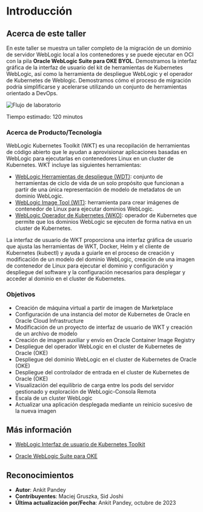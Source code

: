 # Introducción

## Acerca de este taller

En este taller se muestra un taller completo de la migración de un dominio de servidor WebLogic local a los contenedores y se puede ejecutar en OCI con la pila **Oracle WebLogic Suite para OKE BYOL**. Demostramos la interfaz gráfica de la interfaz de usuario del kit de herramientas de Kubernetes WebLogic, así como la herramienta de despliegue WebLogic y el operador de Kubernetes de Weblogic. Demostramos cómo el proceso de migración podría simplificarse y acelerarse utilizando un conjunto de herramientas orientado a DevOps.

![Flujo de laboratorio](images/lab-flow.png)

Tiempo estimado: 120 minutos

### Acerca de Producto/Tecnología

WebLogic Kubernetes Toolkit (WKT) es una recopilación de herramientas de código abierto que le ayudan a aprovisionar aplicaciones basadas en WebLogic para ejecutarlas en contenedores Linux en un cluster de Kubernetes. WKT incluye las siguientes herramientas:  

*   [WebLogic Herramientas de despliegue (WDT)](https://github.com/oracle/weblogic-deploy-tooling): conjunto de herramientas de ciclo de vida de un solo propósito que funcionan a partir de una única representación de modelo de metadatos de un dominio WebLogic.
*   [WebLogic Image Tool (WIT)](https://github.com/oracle/weblogic-image-tool): herramienta para crear imágenes de contenedor de Linux para ejecutar dominios WebLogic.
*   [WebLogic Operador de Kubernetes (WKO)](https://github.com/oracle/weblogic-kubernetes-operator): operador de Kubernetes que permite que los dominios WebLogic se ejecuten de forma nativa en un cluster de Kubernetes.

La interfaz de usuario de WKT proporciona una interfaz gráfica de usuario que ajusta las herramientas de WKT, Docker, Helm y el cliente de Kubernetes (kubectl) y ayuda a guiarle en el proceso de creación y modificación de un modelo del dominio WebLogic, creación de una imagen de contenedor de Linux para ejecutar el dominio y configuración y despliegue del software y la configuración necesarios para desplegar y acceder al dominio en el cluster de Kubernetes.

### Objetivos

*   Creación de máquina virtual a partir de imagen de Marketplace
*   Configuración de una instancia del motor de Kubernetes de Oracle en Oracle Cloud Infrastructure
*   Modificación de un proyecto de interfaz de usuario de WKT y creación de un archivo de modelo
*   Creación de imagen auxiliar y envío en Oracle Container Image Registry
*   Despliegue del operador WebLogic en el cluster de Kubernetes de Oracle (OKE)
*   Despliegue del dominio WebLogic en el cluster de Kubernetes de Oracle (OKE)
*   Despliegue del controlador de entrada en el cluster de Kubernetes de Oracle (OKE)
*   Visualización del equilibrio de carga entre los pods del servidor gestionado y exploración de WebLogic-Consola Remota
*   Escala de un cluster WebLogic
*   Actualizar una aplicación desplegada mediante un reinicio sucesivo de la nueva imagen

## Más información

*   [WebLogic Interfaz de usuario de Kubernetes Toolkit](https://oracle.github.io/weblogic-toolkit-ui/)
    
*   [Oracle WebLogic Suite para OKE](https://docs.oracle.com/en/cloud/paas/weblogic-container/user/oracle-weblogic-server-oke.html)
    

## Reconocimientos

*   **Autor**: Ankit Pandey
*   **Contribuyentes**: Maciej Gruszka, Sid Joshi
*   **Última actualización por/Fecha**: Ankit Pandey, octubre de 2023